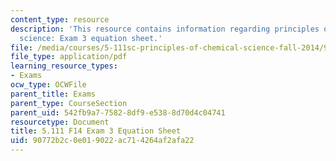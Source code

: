 ```yaml
---
content_type: resource
description: 'This resource contains information regarding principles of chemical
  science: Exam 3 equation sheet.'
file: /media/courses/5-111sc-principles-of-chemical-science-fall-2014/90772b2c0e019022ac714264af2afa22_MIT5_111F14_Exam3EquSheet.pdf
file_type: application/pdf
learning_resource_types:
- Exams
ocw_type: OCWFile
parent_title: Exams
parent_type: CourseSection
parent_uid: 542fb9a7-7582-8df9-e538-8d70d4c04741
resourcetype: Document
title: 5.111 F14 Exam 3 Equation Sheet
uid: 90772b2c-0e01-9022-ac71-4264af2afa22
---
```

